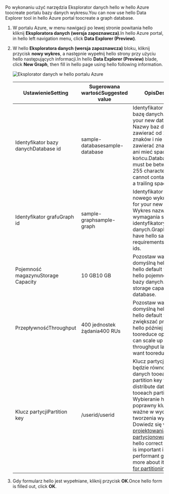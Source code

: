 <span data-ttu-id="e5520-101">Po wykonaniu użyć narzędzia Eksplorator danych hello w hello Azure toocreate portalu bazy danych wykresu.</span><span class="sxs-lookup"><span data-stu-id="e5520-101">You can now use hello Data Explorer tool in hello Azure portal toocreate a graph database.</span></span> 

1. <span data-ttu-id="e5520-102">W portalu Azure, w menu nawigacji po lewej stronie powitania hello kliknij **Eksploratora danych (wersja zapoznawcza)**.</span><span class="sxs-lookup"><span data-stu-id="e5520-102">In hello Azure portal, in hello left navigation menu, click **Data Explorer (Preview)**.</span></span> 
2. <span data-ttu-id="e5520-103">W hello **Eksploratora danych (wersja zapoznawcza)** bloku, kliknij przycisk **nowy wykres**, a następnie wypełnij hello strony przy użyciu hello następujących informacji.</span><span class="sxs-lookup"><span data-stu-id="e5520-103">In hello **Data Explorer (Preview)** blade, click **New Graph**, then fill in hello page using hello following information.</span></span>

    ![Eksplorator danych w hello portalu Azure](./media/cosmos-db-create-graph/azure-cosmosdb-data-explorer.png)

    <span data-ttu-id="e5520-105">Ustawienie</span><span class="sxs-lookup"><span data-stu-id="e5520-105">Setting</span></span>|<span data-ttu-id="e5520-106">Sugerowana wartość</span><span class="sxs-lookup"><span data-stu-id="e5520-106">Suggested value</span></span>|<span data-ttu-id="e5520-107">Opis</span><span class="sxs-lookup"><span data-stu-id="e5520-107">Description</span></span>
    ---|---|---
    <span data-ttu-id="e5520-108">Identyfikator bazy danych</span><span class="sxs-lookup"><span data-stu-id="e5520-108">Database id</span></span>|<span data-ttu-id="e5520-109">sample-database</span><span class="sxs-lookup"><span data-stu-id="e5520-109">sample-database</span></span>|<span data-ttu-id="e5520-110">Identyfikator Hello nową bazę danych.</span><span class="sxs-lookup"><span data-stu-id="e5520-110">hello ID for your new database.</span></span> <span data-ttu-id="e5520-111">Nazwy baz danych muszą zawierać od 1 do 255 znaków i nie mogą zawierać znaków `/ \ # ?` ani mieć spacji na końcu.</span><span class="sxs-lookup"><span data-stu-id="e5520-111">Database names must be between 1 and 255 characters, and cannot contain `/ \ # ?` or a trailing space.</span></span>
    <span data-ttu-id="e5520-112">Identyfikator grafu</span><span class="sxs-lookup"><span data-stu-id="e5520-112">Graph id</span></span>|<span data-ttu-id="e5520-113">sample-graph</span><span class="sxs-lookup"><span data-stu-id="e5520-113">sample-graph</span></span>|<span data-ttu-id="e5520-114">Identyfikator Hello nowego wykresu.</span><span class="sxs-lookup"><span data-stu-id="e5520-114">hello ID for your new graph.</span></span> <span data-ttu-id="e5520-115">Wykres nazwy mają hello wymagania sam znak jako identyfikatory bazy danych.</span><span class="sxs-lookup"><span data-stu-id="e5520-115">Graph names have hello same character requirements as database ids.</span></span>
    <span data-ttu-id="e5520-116">Pojemność magazynu</span><span class="sxs-lookup"><span data-stu-id="e5520-116">Storage Capacity</span></span>| <span data-ttu-id="e5520-117">10 GB</span><span class="sxs-lookup"><span data-stu-id="e5520-117">10 GB</span></span>|<span data-ttu-id="e5520-118">Pozostaw wartość domyślną hello.</span><span class="sxs-lookup"><span data-stu-id="e5520-118">Leave hello default value.</span></span> <span data-ttu-id="e5520-119">Jest to hello pojemności hello bazy danych.</span><span class="sxs-lookup"><span data-stu-id="e5520-119">This is hello storage capacity of hello database.</span></span>
    <span data-ttu-id="e5520-120">Przepływność</span><span class="sxs-lookup"><span data-stu-id="e5520-120">Throughput</span></span>|<span data-ttu-id="e5520-121">400 jednostek żądania</span><span class="sxs-lookup"><span data-stu-id="e5520-121">400 RUs</span></span>|<span data-ttu-id="e5520-122">Pozostaw wartość domyślną hello.</span><span class="sxs-lookup"><span data-stu-id="e5520-122">Leave hello default value.</span></span> <span data-ttu-id="e5520-123">Można zwiększać przepływności hello później Chcąc tooreduce opóźnienia.</span><span class="sxs-lookup"><span data-stu-id="e5520-123">You can scale up hello throughput later if you want tooreduce latency.</span></span>
    <span data-ttu-id="e5520-124">Klucz partycji</span><span class="sxs-lookup"><span data-stu-id="e5520-124">Partition key</span></span>|<span data-ttu-id="e5520-125">/userid</span><span class="sxs-lookup"><span data-stu-id="e5520-125">/userid</span></span>|<span data-ttu-id="e5520-126">Klucz partycji, który będzie równomierne danych tooeach partycji.</span><span class="sxs-lookup"><span data-stu-id="e5520-126">A partition key that will distribute data evenly tooeach partition.</span></span> <span data-ttu-id="e5520-127">Wybieranie hello poprawny klucz partycji to ważne w wydajności tworzenia wykresu, Dowiedz się więcej o w [projektowania partycjonowania](../articles/cosmos-db/partition-data.md#designing-for-partitioning).</span><span class="sxs-lookup"><span data-stu-id="e5520-127">Selecting hello correct partition key is important in creating a performant graph, read more about it in [Designing for partitioning](../articles/cosmos-db/partition-data.md#designing-for-partitioning).</span></span>

3. <span data-ttu-id="e5520-128">Gdy formularz hello jest wypełniane, kliknij przycisk **OK**.</span><span class="sxs-lookup"><span data-stu-id="e5520-128">Once hello form is filled out, click **OK**.</span></span>
